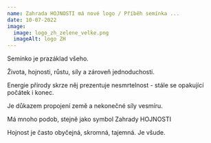 ```yaml
---
name: Zahrada HOJNOSTI má nové logo / Příběh semínka ...
date: 10-07-2022
image:
  image: logo_zh_zelene_velke.png
  imageAlt: logo ZH
---
```

Semínko je prazáklad všeho.

Života, hojnosti, růstu, síly a zároveň jednoduchosti.

Energie přírody skrze něj prezentuje nesmrtelnost - stále se opakující počátek i konec.

Je důkazem propojení země a nekonečné síly vesmíru.

Má mnoho podob, stejně jako symbol Zahrady HOJNOSTI

Hojnost je často obyčejná, skromná, tajemná.  Je všude.